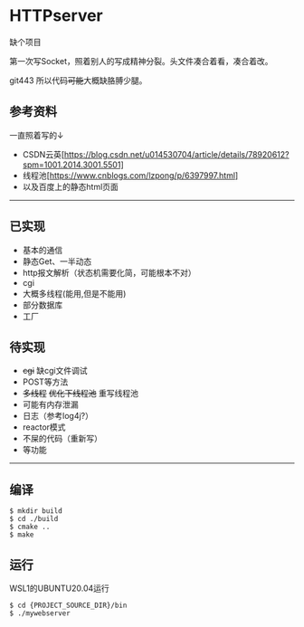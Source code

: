 # HTTPserver
缺个项目

第一次写Socket，照着别人的写成精神分裂。头文件凑合着看，凑合着改。

git443 所以代码~~可能~~大概缺胳膊少腿。
## 参考资料
一直照着写的↓
* CSDN云英[https://blog.csdn.net/u014530704/article/details/78920612?spm=1001.2014.3001.5501]  
* 线程池[https://www.cnblogs.com/lzpong/p/6397997.html]
* 以及百度上的静态html页面
------------------
## 已实现
* 基本的通信
* 静态Get、一半动态
* http报文解析（状态机需要化简，可能根本不对）
* cgi
* 大概多线程(能用,但是不能用)
* 部分数据库
* 工厂
## 待实现
* ~~cgi~~ 缺cgi文件调试
* POST等方法
* ~~多线程~~ ~~优化下线程池~~ 重写线程池
* 可能有内存泄漏
* 日志（参考log4j?）
* reactor模式
* 不屎的代码（重新写）
* 等功能
----------------------
## 编译
```
$ mkdir build
$ cd ./build
$ cmake ..
$ make
```
## 运行
WSL1的UBUNTU20.04运行
```
$ cd {PROJECT_SOURCE_DIR}/bin
$ ./mywebserver
```

